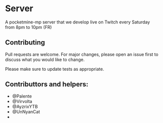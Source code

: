 # Server
A pocketmine-mp server that we develop live on Twitch every Saturday from 8pm to 10pm (FR)

## Contributing
Pull requests are welcome. For major changes, please open an issue first to discuss what you would like to change.

Please make sure to update tests as appropriate.

## Contributtors and helpers:
- @Palente
- @Virvolta
- @AyzrixYTB
- @UnNyanCat
- 
